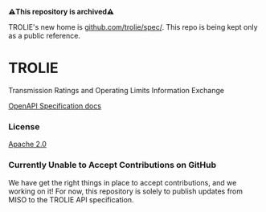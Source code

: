 **⚠️This repository is archived⚠️**

TROLIE's new home is [github.com/trolie/spec/](https://github.com/trolie/spec/). This repo is being kept only as a public reference.

# TROLIE

Transmission Ratings and Operating Limits Information Exchange

[OpenAPI Specification docs](https://misoenergy.github.io/TROLIE/)

### License

[Apache 2.0](https://github.com/misoenergy/TROLIE/blob/main/LICENSE)

### Currently Unable to Accept Contributions on GitHub

We have get the right things in place to accept contributions, and we working on
it! For now, this repository is solely to publish updates from MISO to the
TROLIE API specification.
